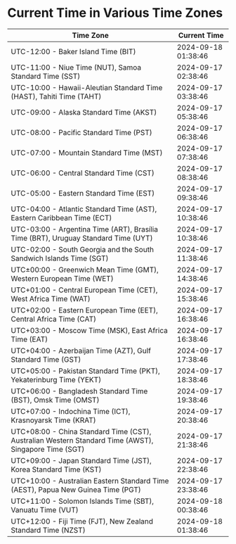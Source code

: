 # Current Time in Various Time Zones

| Time Zone | Current Time |
|-----------|--------------|
| UTC-12:00 - Baker Island Time (BIT) | 2024-09-18 01:38:46 |
| UTC-11:00 - Niue Time (NUT), Samoa Standard Time (SST) | 2024-09-17 02:38:46 |
| UTC-10:00 - Hawaii-Aleutian Standard Time (HAST), Tahiti Time (TAHT) | 2024-09-17 03:38:46 |
| UTC-09:00 - Alaska Standard Time (AKST) | 2024-09-17 05:38:46 |
| UTC-08:00 - Pacific Standard Time (PST) | 2024-09-17 06:38:46 |
| UTC-07:00 - Mountain Standard Time (MST) | 2024-09-17 07:38:46 |
| UTC-06:00 - Central Standard Time (CST) | 2024-09-17 08:38:46 |
| UTC-05:00 - Eastern Standard Time (EST) | 2024-09-17 09:38:46 |
| UTC-04:00 - Atlantic Standard Time (AST), Eastern Caribbean Time (ECT) | 2024-09-17 10:38:46 |
| UTC-03:00 - Argentina Time (ART), Brasília Time (BRT), Uruguay Standard Time (UYT) | 2024-09-17 10:38:46 |
| UTC-02:00 - South Georgia and the South Sandwich Islands Time (SGT) | 2024-09-17 11:38:46 |
| UTC±00:00 - Greenwich Mean Time (GMT), Western European Time (WET) | 2024-09-17 14:38:46 |
| UTC+01:00 - Central European Time (CET), West Africa Time (WAT) | 2024-09-17 15:38:46 |
| UTC+02:00 - Eastern European Time (EET), Central Africa Time (CAT) | 2024-09-17 16:38:46 |
| UTC+03:00 - Moscow Time (MSK), East Africa Time (EAT) | 2024-09-17 16:38:46 |
| UTC+04:00 - Azerbaijan Time (AZT), Gulf Standard Time (GST) | 2024-09-17 17:38:46 |
| UTC+05:00 - Pakistan Standard Time (PKT), Yekaterinburg Time (YEKT) | 2024-09-17 18:38:46 |
| UTC+06:00 - Bangladesh Standard Time (BST), Omsk Time (OMST) | 2024-09-17 19:38:46 |
| UTC+07:00 - Indochina Time (ICT), Krasnoyarsk Time (KRAT) | 2024-09-17 20:38:46 |
| UTC+08:00 - China Standard Time (CST), Australian Western Standard Time (AWST), Singapore Time (SGT) | 2024-09-17 21:38:46 |
| UTC+09:00 - Japan Standard Time (JST), Korea Standard Time (KST) | 2024-09-17 22:38:46 |
| UTC+10:00 - Australian Eastern Standard Time (AEST), Papua New Guinea Time (PGT) | 2024-09-17 23:38:46 |
| UTC+11:00 - Solomon Islands Time (SBT), Vanuatu Time (VUT) | 2024-09-18 00:38:46 |
| UTC+12:00 - Fiji Time (FJT), New Zealand Standard Time (NZST) | 2024-09-18 01:38:46 |
